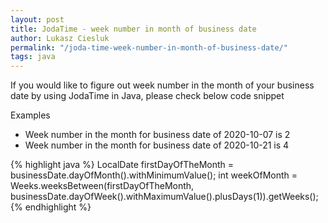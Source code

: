 ```yaml
---
layout: post
title: JodaTime - week number in month of business date
author: Lukasz Ciesluk
permalink: "/joda-time-week-number-in-month-of-business-date/"
tags: java
---
```


If you would like to figure out week number in the month of your business date by using JodaTime in Java, please check below code snippet

Examples
* Week number in the month for business date of 2020-10-07 is 2
* Week number in the month for business date of 2020-10-21 is 4

{% highlight java %}
LocalDate firstDayOfTheMonth = businessDate.dayOfMonth().withMinimumValue();
int weekOfMonth = Weeks.weeksBetween(firstDayOfTheMonth, businessDate.dayOfWeek().withMaximumValue().plusDays(1)).getWeeks();
{% endhighlight %}
